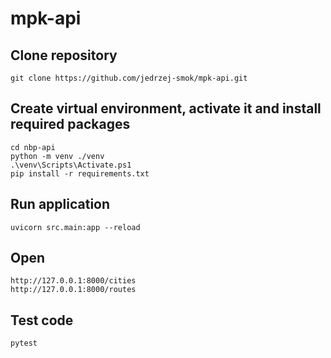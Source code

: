 # mpk-api

## Clone repository

```
git clone https://github.com/jedrzej-smok/mpk-api.git
```

## Create virtual environment, activate it and install required packages

```
cd nbp-api
python -m venv ./venv
.\venv\Scripts\Activate.ps1
pip install -r requirements.txt
```

## Run application

```
uvicorn src.main:app --reload
```

## Open

```
http://127.0.0.1:8000/cities
http://127.0.0.1:8000/routes
```

## Test code

```
pytest
```
